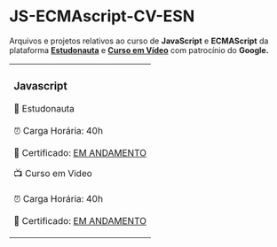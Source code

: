 <h1>JS-ECMAscript-CV-ESN</h1>

<p>Arquivos e projetos relativos ao curso de <strong>JavaScript</strong> e <strong>ECMAScript</strong> da plataforma <a href="https://www.estudonauta.com/curso/javascript/" target="_blank"><strong>Estudonauta</strong></a> e <a href="https://www.cursoemvideo.com/curso/javascript/" target="_blank"><strong>Curso em Vídeo</strong></a> com patrocínio do <strong>Google<strong>.

<table>
    <tr>
        <td>
        <h3>Javascript</h3>
        <p>🚀  Estudonauta <br><br> ⏰ Carga Horária: 40h<br><br> 📜 Certificado: <a href="" target="_blank">EM ANDAMENTO</a></p>
        <p>📺  Curso em Video <br><br> ⏰ Carga Horária: 40h<br><br> 📜 Certificado: <a href="" target="_blank">EM ANDAMENTO</a></p>
        </td>
    </tr>
